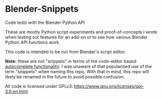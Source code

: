 # Blender-Snippets
Code tests with the Blender Python API

These are mostly Python script experiments and proof-of-concepts I wrote when testing out features for an add-on or to see how various Blender Python API functions work.

This code is intended to be run from Blender's script editor.

**Note:** these are not "snippets" in terms of the code-editor based [autocomplete functionality](https://www.youtube.com/watch?v=K3gLlZm-m_8). I was unaware of that popularised use of the term "snippets" when naming this repo. With that in mind, this repo will likely be renamed in the future to avoid possible confusion.

All code is licensed under GPLv3:
https://www.gnu.org/licenses/gpl-3.0.en.html
